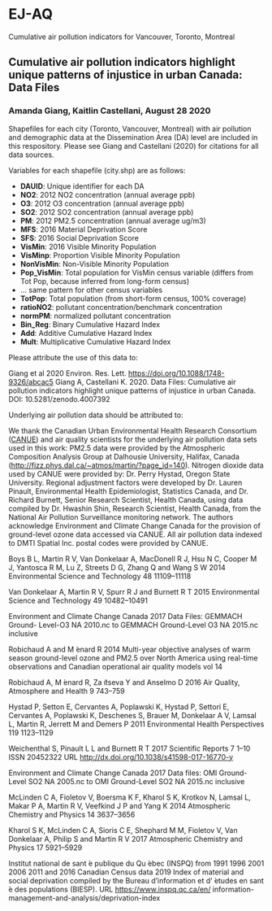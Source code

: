 # EJ-AQ
Cumulative air pollution indicators for Vancouver, Toronto, Montreal

## Cumulative air pollution indicators highlight unique patterns of injustice in urban Canada: Data Files
### Amanda Giang, Kaitlin Castellani, August 28 2020


Shapefiles for each city (Toronto, Vancouver, Montreal) with air pollution and demographic data at the Dissemination Area (DA) level are included in this respository. Please see Giang and Castellani (2020) for citations for all data sources. 

Variables for each shapefile (city.shp) are as follows:

* **DAUID**: Unique identifier for each DA
* **NO2**: 2012 NO2 concentration (annual average ppb)
* **O3**: 2012 O3 concentration (annual average ppb)
* **SO2**: 2012 SO2 concentration (annual average ppb)
* **PM**: 2012 PM2.5 concentration (annual average ug/m3)
* **MFS**: 2016 Material Deprivation Score 
* **SFS**: 2016 Social Deprivation Score
* **VisMin**: 2016 Visible Minority Population 
* **VisMinp**: Proportion Visible Minority Population
* **NonVisMin**: Non-Visible Minority Population
* **Pop_VisMin**: Total population for VisMin census variable (differs from Tot Pop, because inferred from long-form census)
* ... same pattern for other census variables
* **TotPop**: Total population (from short-form census, 100% coverage)
* **ratioNO2**: pollutant concentration/benchmark concentration 
* **normPM**: normalized pollutant concentration
* **Bin_Reg**: Binary Cumulative Hazard Index
* **Add**: Additive Cumulative Hazard Index
* **Mult**: Multiplicative Cumulative Hazard Index

Please attribute the use of this data to:

Giang et al 2020 Environ. Res. Lett. https://doi.org/10.1088/1748-9326/abcac5
Giang A, Castellani K. 2020. Data Files: Cumulative air pollution indicators highlight unique patterns of injustice in urban Canada. DOI: 10.5281/zenodo.4007392

Underlying air pollution data should be attributed to: 

We thank the Canadian Urban Environmental Health Research Consortium ([CANUE](canue.ca)) and air quality scientists for the underlying air pollution data sets used in this work: PM2.5 data were provided by the Atmospheric Composition Analysis Group at Dalhousie University, Halifax, Canada (http://fizz.phys.dal.ca/~atmos/martin/?page_id=140). Nitrogen dioxide data used by CANUE were provided by: Dr. Perry Hystad, Oregon State University. Regional adjustment factors were developed by Dr. Lauren Pinault, Environmental Health Epidemiologist, Statistics Canada, and Dr. Richard Burnett, Senior Research Scientist, Health Canada, using data compiled by Dr. Hwashin Shin, Research Scientist, Health Canada, from the National Air Pollution Surveillance monitoring network. The authors acknowledge Environment and Climate Change Canada for the provision of ground-level ozone data accessed via CANUE. All air pollution data indexed to DMTI Spatial Inc. postal codes were provided by CANUE. 

Boys B L, Martin R V, Van Donkelaar A, MacDonell R J, Hsu N C, Cooper M J, Yantosca R M, Lu Z, Streets D G, Zhang Q and Wang S W 2014 Environmental Science and Technology 48 11109–11118 

Van Donkelaar A, Martin R V, Spurr R J and Burnett R T 2015 Environmental Science and Technology 49 10482–10491

Environment and Climate Change Canada 2017 Data Files: GEMMACH Ground- Level-O3 NA 2010.nc to GEMMACH Ground-Level O3 NA 2015.nc inclusive

Robichaud A and M ́enard R 2014 Multi-year objective analyses of warm season ground-level ozone and PM2.5 over North America using real-time observations and Canadian operational air quality models vol 14

Robichaud A, M ́enard R, Za ̈ıtseva Y and Anselmo D 2016 Air Quality, Atmosphere and Health 9 743–759

Hystad P, Setton E, Cervantes A, Poplawski K, Hystad P, Settori E, Cervantes A, Poplawski K, Deschenes S, Brauer M, Donkelaar A V, Lamsal L, Martin R, Jerrett M and Demers P 2011 Environmental Health Perspectives 119 1123–1129

Weichenthal S, Pinault L L and Burnett R T 2017 Scientific Reports 7 1–10 ISSN 20452322 URL http://dx.doi.org/10.1038/s41598-017-16770-y

Environment and Climate Change Canada 2017 Data files: OMI Ground- Level SO2 NA 2005.nc to OMI Ground-Level SO2 NA 2015.nc inclusive

McLinden C A, Fioletov V, Boersma K F, Kharol S K, Krotkov N, Lamsal L, Makar P A, Martin R V, Veefkind J P and Yang K 2014 Atmospheric Chemistry and Physics 14 3637–3656

Kharol S K, McLinden C A, Sioris C E, Shephard M M, Fioletov V, Van Donkelaar A, Philip S and Martin R V 2017 Atmospheric Chemistry and Physics 17 5921–5929

Institut national de sant ́e publique du Qu ́ebec (INSPQ) from 1991 1996 2001 2006 2011 and 2016 Canadian Census data 2019 Index of material and social deprivation compiled by the Bureau d’information et d’ ́etudes en sant ́e des populations (BIESP). URL https://www.inspq.qc.ca/en/ information-management-and-analysis/deprivation-index
